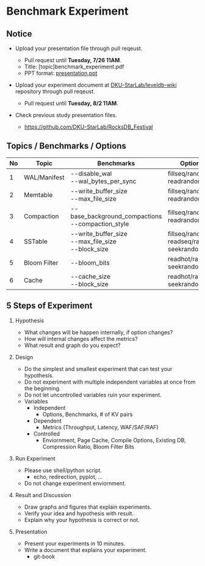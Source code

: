 # Benchmark Experiment
## Notice
* Upload your presentation file through pull reqeust.
    - Pull request until **Tuesday, 7/26 11AM**.
    - Title: [topic]benchmark_experiment.pdf
    - PPT format: [presentation.ppt](./introduction/[format]leveldb_study_ppt.pptx)    
    
* Upload your experiment document at [DKU-StarLab/leveldb-wiki](https://github.com/DKU-StarLab/leveldb-wiki) repository through pull reqeust.
    - Pull request until **Tuesday, 8/2 11AM**.
* Check previous study presentation files.
    - https://github.com/DKU-StarLab/RocksDB_Festival

## Topics / Benchmarks / Options
|No|Topic|Benchmarks|Options|Result|
|--|--|--|--|--|
|1|WAL/Manifest|--disable_wal</br>--wal_bytes_per_sync|fillseq/random</br>readrandom|PPT|
|2|Memtable|--write_buffer_size</br>--max_file_size|fillseq/random</br>readrandom|PPT|
|3|Compaction|--base_background_compactions</br>--compaction_style|fillseq/random</br>readrandom|PPT|
|4|SSTable|--write_buffer_size</br>--max_file_size</br>--block_size|fillseq/random</br>readseq/random</br>seekrandom|PPT|
|5|Bloom Filter|--bloom_bits|readhot/random<br>seekrandom|PPT|
|6|Cache|--cache_size</br>--block_size|readhot/random</br>seekrandom|PPT|

## 5 Steps of Experiment
1. Hypothesis
    * What changes will be happen internally, if option changes?
    * How will internal changes affect the metrics?
    * What result and graph do you expect?

2. Design
    * Do the simplest and smallest experiment that can test your hypothesis.
    * Do not experiment with multiple independent variables at once from the beginning.
    * Do not let uncontrolled variables ruin your experiment.  
    * Variables
        - Independent
            - Options, Benchmarks, # of KV pairs
        - Dependent
            * Metrics (Throughput, Latency, WAF/SAF/RAF)
        - Controlled
            * Enviornment, Page Cache, Compile Options, Existing DB, Compression Ratio, Bloom Filter Bits

3. Run Experiment
    * Please use shell/python script.
        - echo, redirection, pyplot, ...
    * Do not change experiment enviornment.

4. Result and Discussion
    * Draw graphs and figures that explain experiments.
    * Verify your idea and hypothesis with result.
    * Explain why your hypothesis is correct or not.

5. Presentation
    * Present your experiments in 10 minutes.
    * Write a document that explains your experiment.
        - git-book








 
